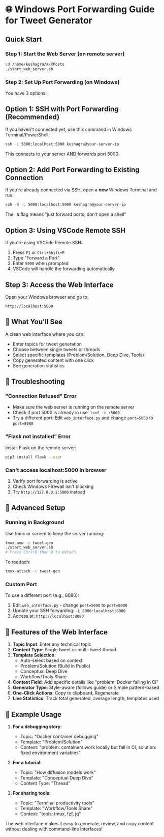 # 🌐 Windows Port Forwarding Guide for Tweet Generator

## Quick Start

### Step 1: Start the Web Server (on remote server)
```bash
cd /home/kushagra/X/XPosts
./start_web_server.sh
```

### Step 2: Set Up Port Forwarding (on Windows)

You have 3 options:

## Option 1: SSH with Port Forwarding (Recommended)

If you haven't connected yet, use this command in Windows Terminal/PowerShell:

```bash
ssh -L 5000:localhost:5000 kushagra@your-server-ip
```

This connects to your server AND forwards port 5000.

## Option 2: Add Port Forwarding to Existing Connection

If you're already connected via SSH, open a **new** Windows Terminal and run:

```bash
ssh -N -L 5000:localhost:5000 kushagra@your-server-ip
```

The `-N` flag means "just forward ports, don't open a shell"

## Option 3: Using VSCode Remote SSH

If you're using VSCode Remote SSH:

1. Press `F1` or `Ctrl+Shift+P`
2. Type "Forward a Port"
3. Enter `5000` when prompted
4. VSCode will handle the forwarding automatically

## Step 3: Access the Web Interface

Open your Windows browser and go to:
```
http://localhost:5000
```

## 🎯 What You'll See

A clean web interface where you can:
- Enter topics for tweet generation
- Choose between single tweets or threads
- Select specific templates (Problem/Solution, Deep Dive, Tools)
- Copy generated content with one click
- See generation statistics

## 🔧 Troubleshooting

### "Connection Refused" Error
- Make sure the web server is running on the remote server
- Check if port 5000 is already in use: `lsof -i :5000`
- Try a different port: Edit `web_interface.py` and change `port=5000` to `port=8080`

### "Flask not installed" Error
Install Flask on the remote server:
```bash
pip3 install flask --user
```

### Can't access localhost:5000 in browser
1. Verify port forwarding is active
2. Check Windows Firewall isn't blocking
3. Try `http://127.0.0.1:5000` instead

## 🚀 Advanced Setup

### Running in Background
Use tmux or screen to keep the server running:
```bash
tmux new -s tweet-gen
./start_web_server.sh
# Press Ctrl+B then D to detach
```

To reattach:
```bash
tmux attach -t tweet-gen
```

### Custom Port
To use a different port (e.g., 8080):
1. Edit `web_interface.py` - change `port=5000` to `port=8080`
2. Update your SSH forwarding: `-L 8080:localhost:8080`
3. Access at: `http://localhost:8080`

## 📱 Features of the Web Interface

1. **Topic Input**: Enter any technical topic
2. **Content Type**: Single tweet or multi-tweet thread
3. **Template Selection**: 
   - Auto-select based on context
   - Problem/Solution (Build in Public)
   - Conceptual Deep Dive
   - Workflow/Tools Share
4. **Context Field**: Add specific details like "problem: Docker failing in CI"
5. **Generator Type**: Style-aware (follows guide) or Simple pattern-based
6. **One-Click Actions**: Copy to clipboard, Regenerate
7. **Live Statistics**: Track total generated, average length, templates used

## 🎨 Example Usage

1. **For a debugging story**:
   - Topic: "Docker container debugging"
   - Template: "Problem/Solution"
   - Context: "problem: containers work locally but fail in CI, solution: fixed environment variables"

2. **For a tutorial**:
   - Topic: "How diffusion models work"
   - Template: "Conceptual Deep Dive"
   - Content Type: "Thread"

3. **For sharing tools**:
   - Topic: "Terminal productivity tools"
   - Template: "Workflow/Tools Share"
   - Context: "tools: tmux, fzf, jq"

The web interface makes it easy to generate, review, and copy content without dealing with command-line interfaces!